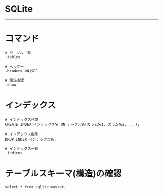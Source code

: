 # SQLite

---

# コマンド

```
# テーブル一覧
.tables

# ヘッダー
.headers ON|OFF

# 設定確認
.show
```

# インデックス

```
# インデックス作成
CREATE INDEX インデックス名 ON テーブル名(カラム名1, カラム名2, ...);

# インデックス削除
DROP INDEX インデックス名;

# インデックス一覧
.indices
```

# テーブルスキーマ(構造)の確認

```
select * from sqlite_master;
```
